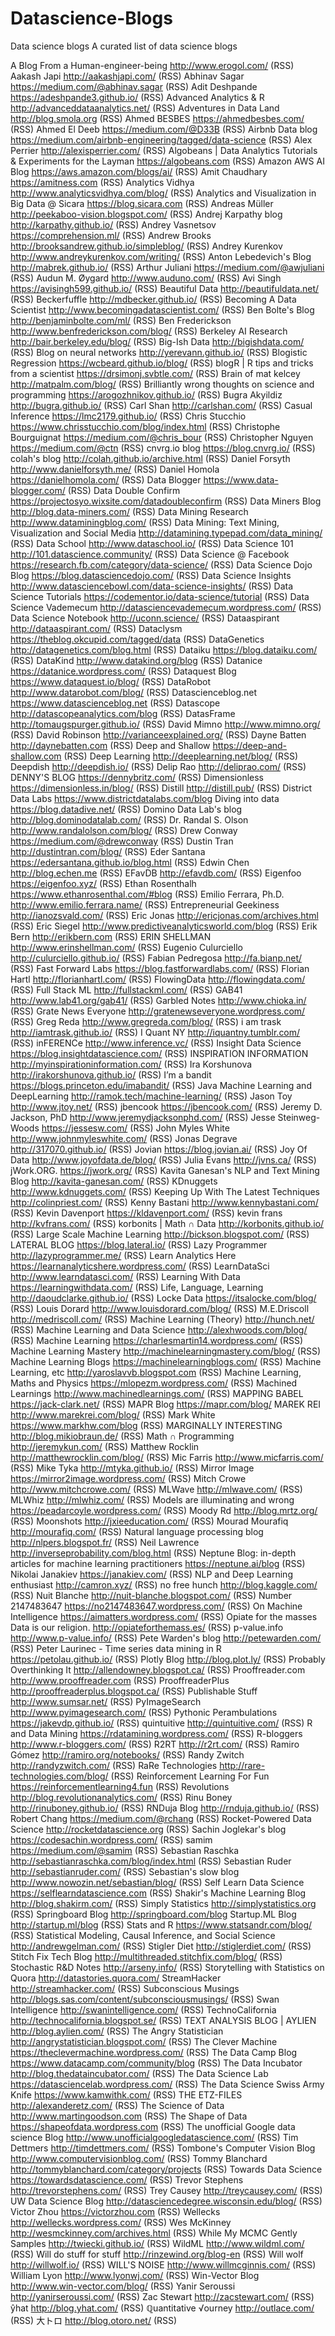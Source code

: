 # Datascience-Blogs
Data science blogs
A curated list of data science blogs

A Blog From a Human-engineer-being http://www.erogol.com/ (RSS)
Aakash Japi http://aakashjapi.com/ (RSS)
Abhinav Sagar https://medium.com/@abhinav.sagar (RSS)
Adit Deshpande https://adeshpande3.github.io/ (RSS)
Advanced Analytics & R http://advanceddataanalytics.net/ (RSS)
Adventures in Data Land http://blog.smola.org (RSS)
Ahmed BESBES https://ahmedbesbes.com/ (RSS)
Ahmed El Deeb https://medium.com/@D33B (RSS)
Airbnb Data blog https://medium.com/airbnb-engineering/tagged/data-science (RSS)
Alex Perrier http://alexisperrier.com/ (RSS)
Algobeans | Data Analytics Tutorials & Experiments for the Layman https://algobeans.com (RSS)
Amazon AWS AI Blog https://aws.amazon.com/blogs/ai/ (RSS)
Amit Chaudhary https://amitness.com (RSS)
Analytics Vidhya http://www.analyticsvidhya.com/blog/ (RSS)
Analytics and Visualization in Big Data @ Sicara https://blog.sicara.com (RSS)
Andreas Müller http://peekaboo-vision.blogspot.com/ (RSS)
Andrej Karpathy blog http://karpathy.github.io/ (RSS)
Andrey Vasnetsov https://comprehension.ml/ (RSS)
Andrew Brooks http://brooksandrew.github.io/simpleblog/ (RSS)
Andrey Kurenkov http://www.andreykurenkov.com/writing/ (RSS)
Anton Lebedevich's Blog http://mabrek.github.io/ (RSS)
Arthur Juliani https://medium.com/@awjuliani (RSS)
Audun M. Øygard http://www.auduno.com/ (RSS)
Avi Singh https://avisingh599.github.io/ (RSS)
Beautiful Data http://beautifuldata.net/ (RSS)
Beckerfuffle http://mdbecker.github.io/ (RSS)
Becoming A Data Scientist http://www.becomingadatascientist.com/ (RSS)
Ben Bolte's Blog http://benjaminbolte.com/ml/ (RSS)
Ben Frederickson http://www.benfrederickson.com/blog/ (RSS)
Berkeley AI Research http://bair.berkeley.edu/blog/ (RSS)
Big-Ish Data http://bigishdata.com/ (RSS)
Blog on neural networks http://yerevann.github.io/ (RSS)
Blogistic Regression https://wcbeard.github.io/blog/ (RSS)
blogR | R tips and tricks from a scientist https://drsimonj.svbtle.com/ (RSS)
Brain of mat kelcey http://matpalm.com/blog/ (RSS)
Brilliantly wrong thoughts on science and programming https://arogozhnikov.github.io/ (RSS)
Bugra Akyildiz http://bugra.github.io/ (RSS)
Carl Shan http://carlshan.com/ (RSS)
Casual Inference https://lmc2179.github.io/ (RSS)
Chris Stucchio https://www.chrisstucchio.com/blog/index.html (RSS)
Christophe Bourguignat https://medium.com/@chris_bour (RSS)
Christopher Nguyen https://medium.com/@ctn (RSS)
cnvrg.io blog https://blog.cnvrg.io/ (RSS)
colah's blog http://colah.github.io/archive.html (RSS)
Daniel Forsyth http://www.danielforsyth.me/ (RSS)
Daniel Homola https://danielhomola.com/ (RSS)
Data Blogger https://www.data-blogger.com/ (RSS)
Data Double Confirm https://projectosyo.wixsite.com/datadoubleconfirm (RSS)
Data Miners Blog http://blog.data-miners.com/ (RSS)
Data Mining Research http://www.dataminingblog.com/ (RSS)
Data Mining: Text Mining, Visualization and Social Media http://datamining.typepad.com/data_mining/ (RSS)
Data School http://www.dataschool.io/ (RSS)
Data Science 101 http://101.datascience.community/ (RSS)
Data Science @ Facebook https://research.fb.com/category/data-science/ (RSS)
Data Science Dojo Blog https://blog.datasciencedojo.com/ (RSS)
Data Science Insights http://www.datasciencebowl.com/data-science-insights/ (RSS)
Data Science Tutorials https://codementor.io/data-science/tutorial (RSS)
Data Science Vademecum http://datasciencevademecum.wordpress.com/ (RSS)
Data Science Notebook http://uconn.science/ (RSS)
Dataaspirant http://dataaspirant.com/ (RSS)
Dataclysm https://theblog.okcupid.com/tagged/data (RSS)
DataGenetics http://datagenetics.com/blog.html (RSS)
Dataiku https://blog.dataiku.com/ (RSS)
DataKind http://www.datakind.org/blog (RSS)
Datanice https://datanice.wordpress.com/ (RSS)
Dataquest Blog https://www.dataquest.io/blog/ (RSS)
DataRobot http://www.datarobot.com/blog/ (RSS)
Datascienceblog.net https://www.datascienceblog.net (RSS)
Datascope http://datascopeanalytics.com/blog (RSS)
DatasFrame http://tomaugspurger.github.io/ (RSS)
David Mimno http://www.mimno.org/ (RSS)
David Robinson http://varianceexplained.org/ (RSS)
Dayne Batten http://daynebatten.com (RSS)
Deep and Shallow https://deep-and-shallow.com (RSS)
Deep Learning http://deeplearning.net/blog/ (RSS)
Deepdish http://deepdish.io/ (RSS)
Delip Rao http://deliprao.com/ (RSS)
DENNY'S BLOG https://dennybritz.com/ (RSS)
Dimensionless https://dimensionless.in/blog/ (RSS)
Distill http://distill.pub/ (RSS)
District Data Labs https://www.districtdatalabs.com/blog
Diving into data https://blog.datadive.net/ (RSS)
Domino Data Lab's blog http://blog.dominodatalab.com/ (RSS)
Dr. Randal S. Olson http://www.randalolson.com/blog/ (RSS)
Drew Conway https://medium.com/@drewconway (RSS)
Dustin Tran http://dustintran.com/blog/ (RSS)
Eder Santana https://edersantana.github.io/blog.html (RSS)
Edwin Chen http://blog.echen.me (RSS)
EFavDB http://efavdb.com/ (RSS)
Eigenfoo https://eigenfoo.xyz/ (RSS)
Ethan Rosenthalh https://www.ethanrosenthal.com/#blog (RSS)
Emilio Ferrara, Ph.D. http://www.emilio.ferrara.name/ (RSS)
Entrepreneurial Geekiness http://ianozsvald.com/ (RSS)
Eric Jonas http://ericjonas.com/archives.html (RSS)
Eric Siegel http://www.predictiveanalyticsworld.com/blog (RSS)
Erik Bern http://erikbern.com (RSS)
ERIN SHELLMAN http://www.erinshellman.com/ (RSS)
Eugenio Culurciello http://culurciello.github.io/ (RSS)
Fabian Pedregosa http://fa.bianp.net/ (RSS)
Fast Forward Labs https://blog.fastforwardlabs.com/ (RSS)
Florian Hartl http://florianhartl.com/ (RSS)
FlowingData http://flowingdata.com/ (RSS)
Full Stack ML http://fullstackml.com/ (RSS)
GAB41 http://www.lab41.org/gab41/ (RSS)
Garbled Notes http://www.chioka.in/ (RSS)
Grate News Everyone http://gratenewseveryone.wordpress.com/ (RSS)
Greg Reda http://www.gregreda.com/blog/ (RSS)
i am trask http://iamtrask.github.io/ (RSS)
I Quant NY http://iquantny.tumblr.com/ (RSS)
inFERENCe http://www.inference.vc/ (RSS)
Insight Data Science https://blog.insightdatascience.com/ (RSS)
INSPIRATION INFORMATION http://myinspirationinformation.com/ (RSS)
Ira Korshunova http://irakorshunova.github.io/ (RSS)
I’m a bandit https://blogs.princeton.edu/imabandit/ (RSS)
Java Machine Learning and DeepLearning http://ramok.tech/machine-learning/ (RSS)
Jason Toy http://www.jtoy.net/ (RSS)
jbencook https://jbencook.com/ (RSS)
Jeremy D. Jackson, PhD http://www.jeremydjacksonphd.com/ (RSS)
Jesse Steinweg-Woods https://jessesw.com/ (RSS)
John Myles White http://www.johnmyleswhite.com/ (RSS)
Jonas Degrave http://317070.github.io/ (RSS)
Jovian https://blog.jovian.ai/ (RSS)
Joy Of Data http://www.joyofdata.de/blog/ (RSS)
Julia Evans http://jvns.ca/ (RSS)
jWork.ORG. https://jwork.org/ (RSS)
Kavita Ganesan's NLP and Text Mining Blog http://kavita-ganesan.com/ (RSS)
KDnuggets http://www.kdnuggets.com/ (RSS)
Keeping Up With The Latest Techniques http://colinpriest.com/ (RSS)
Kenny Bastani http://www.kennybastani.com/ (RSS)
Kevin Davenport https://kldavenport.com/ (RSS)
kevin frans http://kvfrans.com/ (RSS)
korbonits | Math ∩ Data http://korbonits.github.io/ (RSS)
Large Scale Machine Learning http://bickson.blogspot.com/ (RSS)
LATERAL BLOG https://blog.lateral.io/ (RSS)
Lazy Programmer http://lazyprogrammer.me/ (RSS)
Learn Analytics Here https://learnanalyticshere.wordpress.com/ (RSS)
LearnDataSci http://www.learndatasci.com/ (RSS)
Learning With Data https://learningwithdata.com/ (RSS)
Life, Language, Learning http://daoudclarke.github.io/ (RSS)
Locke Data https://itsalocke.com/blog/ (RSS)
Louis Dorard http://www.louisdorard.com/blog/ (RSS)
M.E.Driscoll http://medriscoll.com/ (RSS)
Machine Learning (Theory) http://hunch.net/ (RSS)
Machine Learning and Data Science http://alexhwoods.com/blog/ (RSS)
Machine Learning https://charlesmartin14.wordpress.com/ (RSS)
Machine Learning Mastery http://machinelearningmastery.com/blog/ (RSS)
Machine Learning Blogs https://machinelearningblogs.com/ (RSS)
Machine Learning, etc http://yaroslavvb.blogspot.com (RSS)
Machine Learning, Maths and Physics https://mlopezm.wordpress.com/ (RSS)
Machined Learnings http://www.machinedlearnings.com/ (RSS)
MAPPING BABEL https://jack-clark.net/ (RSS)
MAPR Blog https://mapr.com/blog/
MAREK REI http://www.marekrei.com/blog/ (RSS)
Mark White https://www.markhw.com/blog (RSS)
MARGINALLY INTERESTING http://blog.mikiobraun.de/ (RSS)
Math ∩ Programming http://jeremykun.com/ (RSS)
Matthew Rocklin http://matthewrocklin.com/blog/ (RSS)
Mic Farris http://www.micfarris.com/ (RSS)
Mike Tyka http://mtyka.github.io/ (RSS)
Mirror Image https://mirror2image.wordpress.com/ (RSS)
Mitch Crowe http://www.mitchcrowe.com/ (RSS)
MLWave http://mlwave.com/ (RSS)
MLWhiz http://mlwhiz.com/ (RSS)
Models are illuminating and wrong https://peadarcoyle.wordpress.com/ (RSS)
Moody Rd http://blog.mrtz.org/ (RSS)
Moonshots http://jxieeducation.com/ (RSS)
Mourad Mourafiq http://mourafiq.com/ (RSS)
Natural language processing blog http://nlpers.blogspot.fr/ (RSS)
Neil Lawrence http://inverseprobability.com/blog.html (RSS)
Neptune Blog: in-depth articles for machine learning practitioners https://neptune.ai/blog (RSS)
Nikolai Janakiev https://janakiev.com/ (RSS)
NLP and Deep Learning enthusiast http://camron.xyz/ (RSS)
no free hunch http://blog.kaggle.com/ (RSS)
Nuit Blanche http://nuit-blanche.blogspot.com/ (RSS)
Number 2147483647 https://no2147483647.wordpress.com/ (RSS)
On Machine Intelligence https://aimatters.wordpress.com/ (RSS)
Opiate for the masses Data is our religion. http://opiateforthemass.es/ (RSS)
p-value.info http://www.p-value.info/ (RSS)
Pete Warden's blog http://petewarden.com/ (RSS)
Peter Laurinec - Time series data mining in R https://petolau.github.io/ (RSS)
Plotly Blog http://blog.plot.ly/ (RSS)
Probably Overthinking It http://allendowney.blogspot.ca/ (RSS)
Prooffreader.com http://www.prooffreader.com (RSS)
ProoffreaderPlus http://prooffreaderplus.blogspot.ca/ (RSS)
Publishable Stuff http://www.sumsar.net/ (RSS)
PyImageSearch http://www.pyimagesearch.com/ (RSS)
Pythonic Perambulations https://jakevdp.github.io/ (RSS)
quintuitive http://quintuitive.com/ (RSS)
R and Data Mining https://rdatamining.wordpress.com/ (RSS)
R-bloggers http://www.r-bloggers.com/ (RSS)
R2RT http://r2rt.com/ (RSS)
Ramiro Gómez http://ramiro.org/notebooks/ (RSS)
Randy Zwitch http://randyzwitch.com/ (RSS)
RaRe Technologies http://rare-technologies.com/blog/ (RSS)
Reinforcement Learning For Fun https://reinforcementlearning4.fun (RSS)
Revolutions http://blog.revolutionanalytics.com/ (RSS)
Rinu Boney http://rinuboney.github.io/ (RSS)
RNDuja Blog http://rnduja.github.io/ (RSS)
Robert Chang https://medium.com/@rchang (RSS)
Rocket-Powered Data Science http://rocketdatascience.org (RSS)
Sachin Joglekar's blog https://codesachin.wordpress.com/ (RSS)
samim https://medium.com/@samim (RSS)
Sebastian Raschka http://sebastianraschka.com/blog/index.html (RSS)
Sebastian Ruder http://sebastianruder.com/ (RSS)
Sebastian's slow blog http://www.nowozin.net/sebastian/blog/ (RSS)
Self Learn Data Science https://selflearndatascience.com (RSS)
Shakir's Machine Learning Blog http://blog.shakirm.com/ (RSS)
Simply Statistics http://simplystatistics.org (RSS)
Springboard Blog http://springboard.com/blog
Startup.ML Blog http://startup.ml/blog (RSS)
Stats and R https://www.statsandr.com/blog/ (RSS)
Statistical Modeling, Causal Inference, and Social Science http://andrewgelman.com/ (RSS)
Stigler Diet http://stiglerdiet.com/ (RSS)
Stitch Fix Tech Blog http://multithreaded.stitchfix.com/blog/ (RSS)
Stochastic R&D Notes http://arseny.info/ (RSS)
Storytelling with Statistics on Quora http://datastories.quora.com/
StreamHacker http://streamhacker.com/ (RSS)
Subconscious Musings http://blogs.sas.com/content/subconsciousmusings/ (RSS)
Swan Intelligence http://swanintelligence.com/ (RSS)
TechnoCalifornia http://technocalifornia.blogspot.se/ (RSS)
TEXT ANALYSIS BLOG | AYLIEN http://blog.aylien.com/ (RSS)
The Angry Statistician http://angrystatistician.blogspot.com/ (RSS)
The Clever Machine https://theclevermachine.wordpress.com/ (RSS)
The Data Camp Blog https://www.datacamp.com/community/blog (RSS)
The Data Incubator http://blog.thedataincubator.com/ (RSS)
The Data Science Lab https://datasciencelab.wordpress.com/ (RSS)
The Data Science Swiss Army Knife https://www.kamwithk.com/ (RSS)
THE ETZ-FILES http://alexanderetz.com/ (RSS)
The Science of Data http://www.martingoodson.com (RSS)
The Shape of Data https://shapeofdata.wordpress.com (RSS)
The unofficial Google data science Blog http://www.unofficialgoogledatascience.com/ (RSS)
Tim Dettmers http://timdettmers.com/ (RSS)
Tombone's Computer Vision Blog http://www.computervisionblog.com/ (RSS)
Tommy Blanchard http://tommyblanchard.com/category/projects (RSS)
Towards Data Science https://towardsdatascience.com/ (RSS)
Trevor Stephens http://trevorstephens.com/ (RSS)
Trey Causey http://treycausey.com/ (RSS)
UW Data Science Blog http://datasciencedegree.wisconsin.edu/blog/ (RSS)
Victor Zhou https://victorzhou.com (RSS)
Wellecks http://wellecks.wordpress.com/ (RSS)
Wes McKinney http://wesmckinney.com/archives.html (RSS)
While My MCMC Gently Samples http://twiecki.github.io/ (RSS)
WildML http://www.wildml.com/ (RSS)
Will do stuff for stuff http://rinzewind.org/blog-en (RSS)
Will wolf http://willwolf.io/ (RSS)
WILL'S NOISE http://www.willmcginnis.com/ (RSS)
William Lyon http://www.lyonwj.com/ (RSS)
Win-Vector Blog http://www.win-vector.com/blog/ (RSS)
Yanir Seroussi http://yanirseroussi.com/ (RSS)
Zac Stewart http://zacstewart.com/ (RSS)
ŷhat http://blog.yhat.com/ (RSS)
ℚuantitative √ourney http://outlace.com/ (RSS)
大トロ http://blog.otoro.net/ (RSS)
